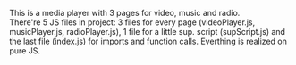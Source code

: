 This is a media player with 3 pages for video, music and radio.<br/>
There're 5 JS files in project: 3 files for every page (videoPlayer.js, musicPlayer.js, radioPlayer.js), 1 file for a little sup. script (supScript.js) and the last file (index.js) for imports and function calls. Everthing is realized on pure JS.
